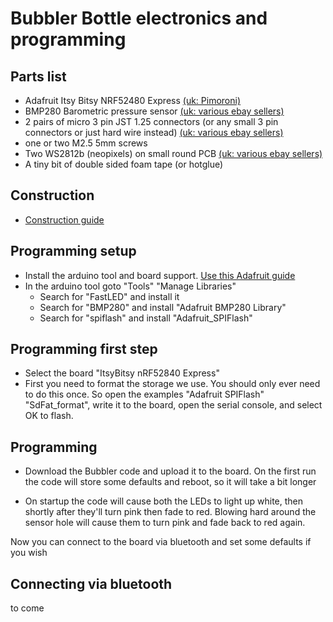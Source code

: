 # Bubbler Bottle electronics and programming

## Parts list

* Adafruit Itsy Bitsy NRF52480 Express [(uk: Pimoroni)](https://shop.pimoroni.com/products/adafruit-itsybitsy-nrf52840-express-bluetooth-le)
* BMP280 Barometric pressure sensor [(uk: various ebay sellers)](https://www.ebay.co.uk/itm/283518687928)
* 2 pairs of micro 3 pin JST 1.25 connectors (or any small 3 pin connectors or just hard wire instead) [(uk: various ebay sellers)](https://www.ebay.co.uk/itm/301857866521)
* one or two M2.5 5mm screws
* Two WS2812b (neopixels) on small round PCB [(uk: various ebay sellers)](https://www.ebay.co.uk/itm/203167394144)
* A tiny bit of double sided foam tape (or hotglue)

## Construction

* [Construction guide](./Soldering.md)

## Programming setup

* Install the arduino tool and board support. [Use this Adafruit guide](https://learn.adafruit.com/adafruit-itsybitsy-nrf52840-express/arduino-support-setup)
* In the arduino tool goto "Tools" "Manage Libraries"
  * Search for "FastLED" and install it
  * Search for "BMP280" and install "Adafruit BMP280 Library"
  * Search for "spiflash" and install "Adafruit_SPIFlash"

## Programming first step

* Select the board "ItsyBitsy nRF52840 Express"
* First you need to format the storage we use.  You should only ever need to do this once.  So open the examples "Adafruit SPIFlash" "SdFat_format", write it to the board, open the serial console, and select OK to flash.

## Programming

* Download the Bubbler code and upload it to the board.  On the first run the code will store some defaults and reboot, so it will take a bit longer

* On startup the code will cause both the LEDs to light up white, then shortly after they'll turn pink then fade to red. Blowing hard around the sensor hole will cause them to turn pink and fade back to red again.

Now you can connect to the board via bluetooth and set some defaults if you wish

## Connecting via bluetooth

to come

